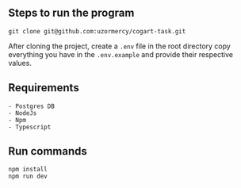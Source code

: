 ## Steps to run the program

    git clone git@github.com:uzormercy/cogart-task.git
    
After cloning the project, create a ```.env``` file in the root directory
copy everything you have in the ```.env.example``` and provide their respective values.

## Requirements
    - Postgres DB
    - NodeJs
    - Npm
    - Typescript

## Run commands
    npm install
    npm run dev 

    



    